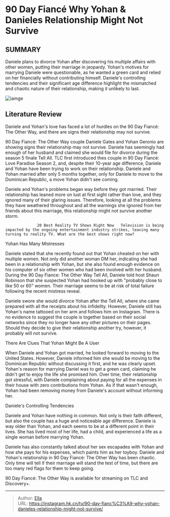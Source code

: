 # 90 Day Fiancé Why Yohan &amp; Danieles Relationship Might Not Survive


## SUMMARY 



  Daniele plans to divorce Yohan after discovering his multiple affairs with other women, putting their marriage in jeopardy.   Yohan&#39;s motives for marrying Daniele were questionable, as he wanted a green card and relied on her financially without contributing himself.   Daniele&#39;s controlling tendencies and their significant age difference highlight the mismatched and chaotic nature of their relationship, making it unlikely to last.  

![iamge](https://static1.srcdn.com/wordpress/wp-content/uploads/2024/01/90-day-fiance-_-why-yohan-daniele-s-relationship-might-not-survive.jpg)

## Literature Review
Daniele and Yohan&#39;s love has faced a lot of hurdles on the 90 Day Fiancé: The Other Way, and there are signs their relationship may not survive. 




90 Day Fiancé: The Other Way couple Daniele Gates and Yohan Geronio are showing signs their relationship may not survive. Daniele has seemingly had enough of her husband and claimed she would file for divorce during the season 5 finale Tell All. TLC first introduced thes couple in 90 Day Fiancé: Love Paradise Season 2, and, despite their 10-year age difference, Daniele and Yohan have been trying to work on their relationship. Daniele and Yohan married after only 5 months together, only for Daniele to move to the Dominican Republic, a move Yohan didn&#39;t see coming.




Daniele and Yohan&#39;s problems began way before they got married. Their relationship has leaned more on lust at first sight rather than love, and they ignored many of their glaring issues. Therefore, looking at all the problems they have weathered throughout and all the warnings she ignored from her friends about this marriage, this relationship might not survive another storm.

                  20 Best Reality TV Shows Right Now   Television is being impacted by the ongoing entertainment industry strikes, leaving many turning to reality TV. What are the best shows right now?    


 Yohan Has Many Mistresses 
          

Daniele stated that she recently found out that Yohan cheated on her with multiple women. Not only did another woman DM her, indicating she had been in a relationship with Yohan, but she also found enough evidence on his computer of six other women who had been involved with her husband. During the 90 Day Fiance: The Other Way Tell All, Daniele told host Shaun Robinson that she suspected Yohan had hooked up with &#34;probably close to like 50 or 60&#34; women. Their marriage seems to be at risk of total failure following the recent mistress reveal.




Daniele swore she would divorce Yohan after the Tell All, where she came prepared with all the receipts about his infidelity. However, Daniele still has Yohan&#39;s name tattooed on her arm and follows him on Instagram. There is no evidence to suggest the couple is together based on their social networks since they no longer have any other pictures on their pages. Should they decide to give their relationship another try, however, it probably will not survive.



 There Are Clues That Yohan Might Be A User 
          

When Daniele and Yohan got married, he looked forward to moving to the United States. However, Daniele informed him she would be moving to the Dominican Republic without discussing it first, and he was clearly upset. Yohan&#39;s reason for marrying Daniel was to get a green card, claiming he didn&#39;t get to enjoy the life she promised him. Over time, their relationship got stressful, with Daniele complaining about paying for all the expenses in their house with zero contributions from Yohan. As if that wasn&#39;t enough, Yohan had been removing money from Daniele&#39;s account without informing her.






 Daniele&#39;s Controlling Tendencies 
          

Daniele and Yohan have nothing in common. Not only is their faith different, but also the couple has a huge and noticeable age difference. Daniele is way older than Yohan, and each seems to be at a different point in their lives. She has lived most of her life, had a child, and experienced a life as a single woman before marrying Yohan.

Daniele has also constantly talked about her sex escapades with Yohan and how she pays for his expenses, which paints him as her toyboy. Daniele and Yohan&#39;s relationship in 90 Day Fiancé: The Other Way has been chaotic. Only time will tell if their marriage will stand the test of time, but there are too many red flags for them to keep going.



90 Day Fiancé: The Other Way is available for streaming on TLC and Discovery&#43;.








---

> Author: [Ella](https://instagram.hk.cn/)  
> URL: https://instagram.hk.cn/tv/90-day-fianc%C3%A9-why-yohan-danieles-relationship-might-not-survive/  

